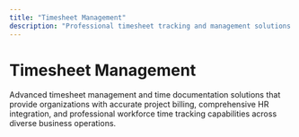 ```yaml
---
title: "Timesheet Management"
description: "Professional timesheet tracking and management solutions for accurate project billing, HR integration, and comprehensive workforce time documentation"
---
```


# Timesheet Management

Advanced timesheet management and time documentation solutions that provide organizations with accurate project billing, comprehensive HR integration, and professional workforce time tracking capabilities across diverse business operations.